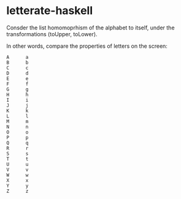 letterate-haskell
=================


Consder the list homomoprhism of the alphabet to itself, under the transformations (toUpper, toLower).

In other words, compare the properties of letters on the screen:

    A      a
    B      b
    C      c
    D      d
    E      e
    F      f
    G      g
    H      h
    I      i
    J      j
    K      k
    L      l
    M      m
    N      n
    O      o
    P      p
    Q      q
    R      r
    S      s
    T      t
    U      u
    V      v
    W      w
    X      x
    Y      y
    Z      z
    
    

